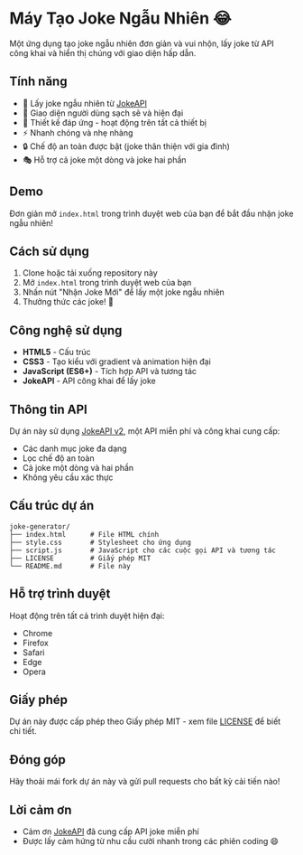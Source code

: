 # Máy Tạo Joke Ngẫu Nhiên 😂

Một ứng dụng tạo joke ngẫu nhiên đơn giản và vui nhộn, lấy joke từ API công khai và hiển thị chúng với giao diện hấp dẫn.

## Tính năng

- 🎲 Lấy joke ngẫu nhiên từ [JokeAPI](https://v2.jokeapi.dev)
- 🎨 Giao diện người dùng sạch sẽ và hiện đại
- 📱 Thiết kế đáp ứng - hoạt động trên tất cả thiết bị
- ⚡ Nhanh chóng và nhẹ nhàng
- 🔒 Chế độ an toàn được bật (joke thân thiện với gia đình)
- 🎭 Hỗ trợ cả joke một dòng và joke hai phần

## Demo

Đơn giản mở `index.html` trong trình duyệt web của bạn để bắt đầu nhận joke ngẫu nhiên!

## Cách sử dụng

1. Clone hoặc tải xuống repository này
2. Mở `index.html` trong trình duyệt web của bạn
3. Nhấn nút "Nhận Joke Mới" để lấy một joke ngẫu nhiên
4. Thưởng thức các joke! 🎉

## Công nghệ sử dụng

- **HTML5** - Cấu trúc
- **CSS3** - Tạo kiểu với gradient và animation hiện đại
- **JavaScript (ES6+)** - Tích hợp API và tương tác
- **JokeAPI** - API công khai để lấy joke

## Thông tin API

Dự án này sử dụng [JokeAPI v2](https://v2.jokeapi.dev/), một API miễn phí và công khai cung cấp:
- Các danh mục joke đa dạng
- Lọc chế độ an toàn
- Cả joke một dòng và hai phần
- Không yêu cầu xác thực

## Cấu trúc dự án

```
joke-generator/
├── index.html      # File HTML chính
├── style.css       # Stylesheet cho ứng dụng
├── script.js       # JavaScript cho các cuộc gọi API và tương tác
├── LICENSE         # Giấy phép MIT
└── README.md       # File này
```

## Hỗ trợ trình duyệt

Hoạt động trên tất cả trình duyệt hiện đại:
- Chrome
- Firefox
- Safari
- Edge
- Opera

## Giấy phép

Dự án này được cấp phép theo Giấy phép MIT - xem file [LICENSE](LICENSE) để biết chi tiết.

## Đóng góp

Hãy thoải mái fork dự án này và gửi pull requests cho bất kỳ cải tiến nào!

## Lời cảm ơn

- Cảm ơn [JokeAPI](https://jokeapi.dev/) đã cung cấp API joke miễn phí
- Được lấy cảm hứng từ nhu cầu cười nhanh trong các phiên coding 😄
